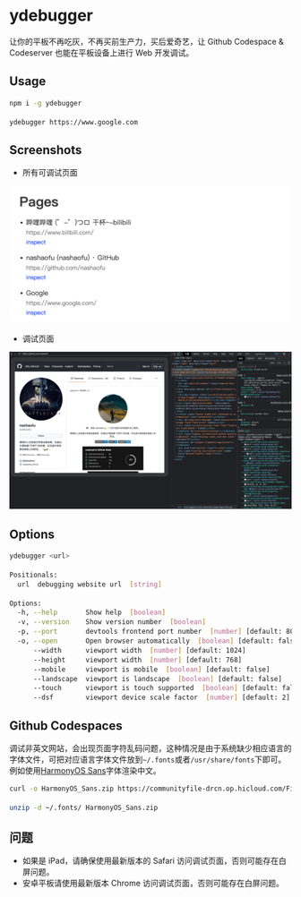 # ydebugger

让你的平板不再吃灰，不再买前生产力，买后爱奇艺，让 Github Codespace & Codeserver 也能在平板设备上进行 Web 开发调试。

## Usage

```bash
npm i -g ydebugger

ydebugger https://www.google.com
```

## Screenshots

- 所有可调试页面

![index.png](./screenshots/index.png)

- 调试页面

![inspect.png](./screenshots/inspect.png)

## Options

```bash
ydebugger <url>

Positionals:
  url  debugging website url  [string]

Options:
  -h, --help       Show help  [boolean]
  -v, --version    Show version number  [boolean]
  -p, --port       devtools frontend port number  [number] [default: 8080]
  -o, --open       Open browser automatically  [boolean] [default: false]
      --width      viewport width  [number] [default: 1024]
      --height     viewport width  [number] [default: 768]
      --mobile     viewport is mobile  [boolean] [default: false]
      --landscape  viewport is landscape  [boolean] [default: false]
      --touch      viewport is touch supported  [boolean] [default: false]
      --dsf        viewport device scale factor  [number] [default: 2]
```

## Github Codespaces

调试非英文网站，会出现页面字符乱码问题，这种情况是由于系统缺少相应语言的字体文件，可把对应语言字体文件放到`~/.fonts`或者`/usr/share/fonts`下即可。例如使用[HarmonyOS Sans](https://developer.harmonyos.com/cn/docs/design/des-guides/font-0000001157868583)字体渲染中文。

```bash
curl -o HarmonyOS_Sans.zip https://communityfile-drcn.op.hicloud.com/FileServer/getFile/cmtyPub/011/111/111/0000000000011111111.20211104104632.29664895974930825801937957883629:50521103025534:2800:1C62D8D976C9EAB505E2AAE22BD5B04FB5E6E311A8C39626B70F3F5BCF941EF9.zip\?needInitFileName\=true

unzip -d ~/.fonts/ HarmonyOS_Sans.zip
```

## 问题

- 如果是 iPad，请确保使用最新版本的 Safari 访问调试页面，否则可能存在白屏问题。
- 安卓平板请使用最新版本 Chrome 访问调试页面，否则可能存在白屏问题。
